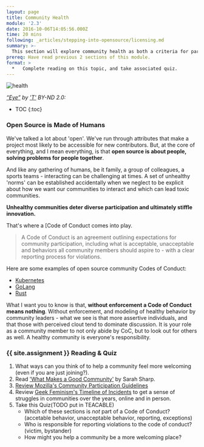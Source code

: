 ```yaml
---
layout: page
title: Community Health
module: '2.3'
date: 2016-10-06T14:05:56.000Z
time: 20 mins
following: _articles/stepping-into-opensource/licensing.md
summary: >-
  This section will explore community health as both a criteria for particpation in open source, and a responsiblity.
prereq: Have read previous 2 sections of this module.
format: >
  *   Complete reading on this topic, and take associated quiz.
---
```


![health]({{site.baseurl}}/img/eye.jpg)

*[“Eye”](https://www.flickr.com/photos/photographerpandora/4112929320/in/photolist-7grQAu-vUMvA-8BzEt-54r8u7-5rxgms-a7GmXV-9EaNmv-hxdQ7M-f5QY4G-2VUE9z-5k3UNE-czFff-g89nw-49nX6x-7yd83D-dckoPr-bWUi9Y-4B8Hb9-5mqKaZ-ajU5TJ-7yP1jk-2jgxcZ-5321Wj-4xAWRX-iffras-6w2XmH-8fcVQs-yPXMC-xmkeP-6YVM9J-aNCFPV-ewcteu-9HYNCh-4HZ91r-4UyYZ-qo7GD-9jmUzB-3wRCrs-4PgAB5-6XgLa2-cXsoVf-bnEpub-2p4pFU-yHNoM-nnmCRM-85AzsG-DXjGG-5RWoeK-nhkPYB-8UyfGE) by ['T'](https://www.flickr.com/photos/photographerpandora/) BY-ND 2.0:*

* TOC
{:toc}

### Open Source is Made of Humans

We've talked a lot about 'open'. We've run through attributes that make a project most likely to be accessible for new contributors.  But, at the core of everything, and I mean everything, is that **open source is about people, solving problems for people together**.

And like any gathering of humans, be it family, a group of colleagues, a sports teams - interacting can be challenging at times. A set of unhealthy 'norms' can be established accidentally when we neglect to be explicit about how we want our communities to interact and which can lead toxic communities.

**Unhealthy communities deter diverse participation and ultimately stiffle innovation.**

That's where a [Code of Conduct comes into play.

>A Code of Conduct is an agreement outlining expectations for community participation, including what is acceptable, unacceptable and behaviors all community members should aspire to - with a clear reporting process for violations.

Here are some examples of open source community Codes of Conduct:

* [Kubernetes](https://github.com/cncf/foundation/blob/master/code-of-conduct.md)
* [GoLang](https://golang.org/conduct)
* [Rust](https://www.rust-lang.org/en-US/conduct.html)

What I want you to know is that, **without enforcement a Code of Conduct means nothing**.  Without enforcement, and modeling of healthy behavior by community leaders -  what we see is that more assertive individuals, and that those with perceived clout tend to dominate discussion. It is your role as a community member to not only abide by CoC, but to look out for others as well.  A healthy community is everyone's responsibility.

### {{ site.assignment }} Reading & Quiz

1. What ways can you think of to help a community feel more welcoming (even if you are just joining?).
2. Read ['What Makes a Good Community'](http://sarah.thesharps.us/2015/10/06/what-makes-a-good-community/) by Sarah Sharp.
3. [Review Mozilla's Community Participation Guidelines](https://www.mozilla.org/en-US/about/governance/policies/participation/)
4. Review [Geek Feminism's Timeline of Incidents](http://geekfeminism.wikia.com/wiki/Timeline_of_incidents) to get a sense of struggles in communities over the years, online and in person.
5. Take this Quiz(TODO put in TEACABLE)
	* Which of these sections is *not* part of a Code of Conduct?  (accetable behavior, unacceptable behavior, reporting, exceptions)
	* Who is responsible for reporting violations to the code of conduct?  (victim, bystander)
	* How might you help a community be a more welcoming place?
